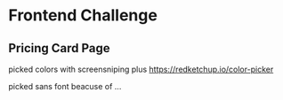 # Frontend Challenge  

## Pricing Card Page  


picked colors with screensniping plus  https://redketchup.io/color-picker  

picked sans font beacuse of ...

